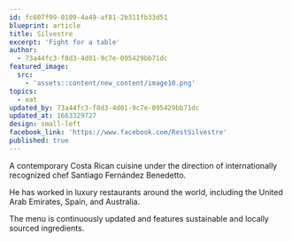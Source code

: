```yaml
---
id: fc607f99-0109-4a49-af81-2b311fb33d51
blueprint: article
title: Silvestre
excerpt: 'Fight for a table'
author:
  - 73a44fc3-f8d3-4d01-9c7e-095429bb71dc
featured_image:
  src:
    - 'assets::content/new_content/image10.png'
topics:
  - eat
updated_by: 73a44fc3-f8d3-4d01-9c7e-095429bb71dc
updated_at: 1663329727
design: small-left
facebook_link: 'https://www.facebook.com/RestSilvestre'
published: true
---
```

A contemporary Costa Rican cuisine under the direction of internationally recognized chef Santiago Fernández Benedetto. 

He has worked in luxury restaurants around the world, including the United Arab Emirates, Spain, and Australia. 

The menu is continuously updated and features sustainable and locally sourced ingredients.
